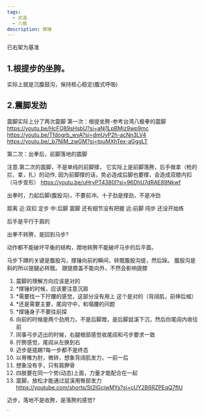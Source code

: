 ```yaml
---
tags:
  - 武道
  - 八极
description: 撑锤
---
```


已右架为基准
## 1.根提步的坐胯。
实际上就是沉腹鼓沟，保持核心稳定(腹式呼吸)
## 2.震脚发劲
震脚实际上分了两次震脚
第一次：根提坐胯-参考台湾八极拳的震脚
https://youtu.be/HcFO89sHsbU?si=aNj1LpBMjz9wp9mc
https://youtu.be/Tfdogrb_wvA?si=dmUvP2h-acNn3LV4
https://youtu.be/_b7NIM_zwGM?si=tpuMXhTex-aGggLT


第二次：出拳后，前脚落地的震脚

注意.第二次的震脚，不是单纯的前脚撑，
它实际上是前脚落胯，后手做拿（枪的拦，拿，扎）的动作,
因为前脚撑的话，势必造成后脚也要撑，会造成双膝内扣（马步变形）
https://youtu.be/uHryPT4380I?si=96DhU7dRAE89Nkwf

出拳时，力起后脚(腹股沟)，不要前冲。十子劲是撑劲，不是冲劲

距离
近:双扣 定步
中:后脚 震脚 还有细节没有把握
远:前脚 闯步 还没开始练

后手是平行于肩的

出拳不转胯，是回到马步?

动作都不能破坏平衡的结构，蹬地转胯不能破坏马步的后平面。

马步下蹲的关键是腹股沟，撑锤向前的瞬间，转髋腹股沟提，然后跺。
腹股沟是斜的所以提腿必转髋。
跟提膝盖不能向外，不然会影响提膝

1. 震脚的理解方向应该是对的
2. *撑锤的时候，应该要注意沉肩
3. *需要找一下拧腰的感觉，这部分没有用上 这个是对的（背阔肌，前伸后缩）
4. *还是需要主要，尾闾守中，和塌腰的问题
5. *撑锤身子不要往前探
6. 向前的时候是两个劲用力，不是后脚蹬，是后脚鼠溪下沉，然后你尾闾内收往前
7. 同事弓步迈出的时候，右腿根部感觉收尾闾和弓步要求一致
8. 拧胯感觉，尾闾从左换到右
9. 迈步是搓踢?每一步都不是终态
10. 以脊椎为肘，微转，想象背阔肌发力，一前一后
11. 想象没有手，只有肩胛骨
12. 四肢要在同一个势(动态)上面，力量才能配合在一起
13. 震脚，放松才能通过鼠溪用臀部发力
https://youtube.com/shorts/St2lGciwMYs?si=cUY2B6RZPEqQ7ftU

迈步，落地不是收胯，是落胯的感觉?

`
